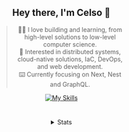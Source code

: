 <div align="center">

## Hey there, I'm Celso 🙂

<div style="max-width: 300px; ">

> 🧙‍♂️ I love building and learning, from high-level solutions to low-level computer science.<br>
> 🦉 Interested in distributed systems, cloud-native solutions, IaC, DevOps, and web development.<br>
> ⌨️ Currently focusing on Next, Nest and GraphQL.<br>

[![My Skills](https://skillicons.dev/icons?i=next,nest,graphql)](https://skillicons.dev)

</div>


#

<details align="center">
<summary>Stats</summary>

<cr/>

<p style="text-align: center;">
<!--START_SECTION:waka-->

```txt
From: 03 December 2023 - To: 02 January 2024

Markdown     23 hrs 59 mins  ███████░░░░░░░░░░░░░░░░░░   28.00 %
TypeScript   22 hrs 23 mins  ██████▓░░░░░░░░░░░░░░░░░░   26.13 %
Go           13 hrs 45 mins  ████░░░░░░░░░░░░░░░░░░░░░   16.06 %
HTML         5 hrs 25 mins   █▓░░░░░░░░░░░░░░░░░░░░░░░   06.34 %
YAML         4 hrs 6 mins    █▒░░░░░░░░░░░░░░░░░░░░░░░   04.79 %
```

<!--END_SECTION:waka-->
</p>
  
<div>

<img src="http://github-readme-stats.vercel.app/api/top-langs/?username=celsobenedetti&layout=compact&custom_title=Languages&include_all_commits=true&count_private=true&langs_count=6&theme=transparent&bg_color=00000000" height="180em"/>
<img src="https://streak-stats.demolab.com?user=celsobenedetti&theme=transparent" height="180rem"/>

</div>

#

<a href="https://wakatime.com/@8a52c0fd-ec78-403a-81d0-07c674c564b3" title="Time coded since Jan 17 2022">
<img src="https://wakatime.com/badge/user/8a52c0fd-ec78-403a-81d0-07c674c564b3.svg" alt="Wakatime 2022" title="Time coded since Jan 17 2022" />
</a>

</details>

</div>
